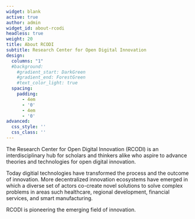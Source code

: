 ```yaml
---
widget: blank
active: true
author: admin
widget_id: about-rcodi
headless: true
weight: 20
title: About RCODI
subtitle: Research Center for Open Digital Innovation
design:
  columns: "1"
  #background:
    #gradient_start: DarkGreen
    #gradient_end: ForestGreen
    #text_color_light: true
  spacing:
    padding:
      - 4em
      - '0'
      - 4em
      - '0'
advanced:
  css_style: ''
  css_class: ''
---
```

The Research Center for Open Digital Innovation (RCODI) is an interdisciplinary hub for scholars and thinkers alike who aspire to advance theories and technologies for open digital innovation. 

Today digitial technologies have transformed the process and the outcome of innovation. More decentralized innovation ecosystems have emerged in which a diverse set of actors co-create novel solutions to solve complex problems in areas such healthcare, regional development, financial services, and smart manufacturing.

RCODI is pioneering the emerging field of innovation. 
